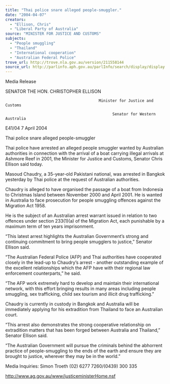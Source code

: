 ```yaml
---
title: "Thai police snare alleged people-smuggler."
date: "2004-04-07"
creators:
  - "Ellison, Chris"
  - "Liberal Party of Australia"
source: "MINISTER FOR JUSTICE AND CUSTOMS"
subjects:
  - "People smuggling"
  - "Thailand"
  - "International cooperation"
  - "Australian Federal Police"
trove_url: http://trove.nla.gov.au/version/211558144
source_url: http://parlinfo.aph.gov.au/parlInfo/search/display/display.w3p;query=Id%3A%22media/pressrel/LR5C6%22
---
```


 Media  Release 

 

 

 

 SENATOR THE HON. CHRISTOPHER ELLISON   

 

                                             Minister for Justice and Customs 

                                                   Senator for Western Australia 

 

 E41/04             7  April  2004  

 

 Thai police snare alleged people-smuggler  

 Thai police have arrested an alleged people smuggler wanted by Australian authorities in  connection with the arrival of a boat carrying illegal arrivals at Ashmore Reef in 2001, the  Minister for Justice and Customs, Senator Chris Ellison said today.   

 Masoud Chaudry, a 35-year-old Pakistani national, was arrested in Bangkok yesterday by Thai  police at the request of Australian authorities.   

 Chaudry is alleged to have organised the passage of a boat from Indonesia to Christmas Island  between November 2000 and April 2001. He is wanted in Australia to face prosecution for  people smuggling offences against the Migration Act 1958.   

 He is the subject of an Australian arrest warrant issued in relation to two offences under section  233(1)(a) of the Migration Act, each punishable by a maximum term of ten years  imprisonment.   

 “This latest arrest highlights the Australian Government’s strong and continuing commitment  to bring people smugglers to justice,” Senator Ellison said.   

 “The Australian Federal Police (AFP) and Thai authorities have cooperated closely in the lead-up to Chaudry’s arrest - another outstanding example of the excellent relationships which the  AFP have with their regional law enforcement counterparts,” he said.   

 “The AFP work extremely hard to develop and maintain their international network, with this  effort bringing results in many areas including people smuggling, sex trafficking, child sex  tourism and illicit drug trafficking.”   

 Chaudry is currently in custody in Bangkok and Australia will be immediately applying for his  extradition from Thailand to face an Australian court.   

 “This arrest also demonstrates the strong cooperative relationship on extradition matters that  has been forged between Australia and Thailand,” Senator Ellison said.   

 “The Australian Government will pursue the criminals behind the abhorrent practice of people-smuggling to the ends of the earth and ensure they are brought to justice, wherever they may be  in the world.”   

 Media Inquiries:  Simon Troeth (02) 6277 7260/(0439) 300 335   

 http://www.ag.gov.au/www/justiceministerHome.nsf 

 

 

 

